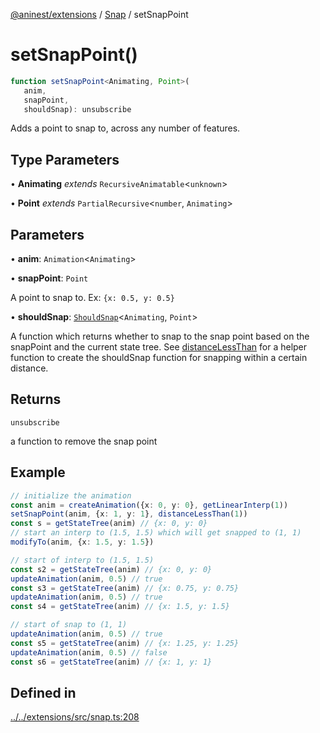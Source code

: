 [@aninest/extensions](../../index.md) / [Snap](../index.md) / setSnapPoint

# setSnapPoint()

```ts
function setSnapPoint<Animating, Point>(
   anim, 
   snapPoint, 
   shouldSnap): unsubscribe
```

Adds a point to snap to, across any number of features.

## Type Parameters

• **Animating** *extends* `RecursiveAnimatable`\<`unknown`\>

• **Point** *extends* `PartialRecursive`\<`number`, `Animating`\>

## Parameters

• **anim**: `Animation`\<`Animating`\>

• **snapPoint**: `Point`

A point to snap to. Ex: `{x: 0.5, y: 0.5}`

• **shouldSnap**: [`ShouldSnap`](../type-aliases/ShouldSnap.md)\<`Animating`, `Point`\>

A function which returns whether to snap to the snap point based on the snapPoint and the current state tree. See [distanceLessThan](distanceLessThan.md) for a helper function to create the shouldSnap function for snapping within a certain distance.

## Returns

`unsubscribe`

a function to remove the snap point

## Example

```ts
// initialize the animation
const anim = createAnimation({x: 0, y: 0}, getLinearInterp(1))
setSnapPoint(anim, {x: 1, y: 1}, distanceLessThan(1))
const s = getStateTree(anim) // {x: 0, y: 0}
// start an interp to (1.5, 1.5) which will get snapped to (1, 1)
modifyTo(anim, {x: 1.5, y: 1.5})

// start of interp to (1.5, 1.5)
const s2 = getStateTree(anim) // {x: 0, y: 0}
updateAnimation(anim, 0.5) // true
const s3 = getStateTree(anim) // {x: 0.75, y: 0.75}
updateAnimation(anim, 0.5) // true
const s4 = getStateTree(anim) // {x: 1.5, y: 1.5}

// start of snap to (1, 1)
updateAnimation(anim, 0.5) // true
const s5 = getStateTree(anim) // {x: 1.25, y: 1.25}
updateAnimation(anim, 0.5) // false
const s6 = getStateTree(anim) // {x: 1, y: 1}
```

## Defined in

[../../extensions/src/snap.ts:208](https://github.com/zphrs/aninest/blob/988b5e8ac7585d70f507e793229537041ab3eea8/extensions/src/snap.ts#L208)
